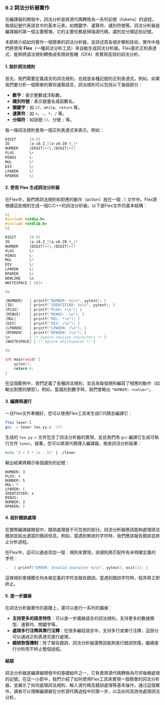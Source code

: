### 9.2 詞法分析器實作

在編譯器的開發中，詞法分析是將源代碼轉換為一系列記號（tokens）的過程。每個記號代表語言中的基本元素，如關鍵字、運算符、識別符號等。詞法分析器是編譯器的第一個主要模塊，它的主要任務是掃描源代碼，識別並分類這些記號。

本節將介紹如何實作一個簡單的詞法分析器，並詳述其各個步驟和技術。實作中我們將使用 **Flex**（一種詞法分析工具）來自動生成詞法分析器。Flex基於正則表達式，能夠將語法規則轉換成有限狀態機（DFA）來實現高效的詞法分析。

#### 1. 設計詞法規則

首先，我們需要定義語言的詞法規則，也就是各種記號的正則表達式。例如，如果我們要分析一個簡單的算術運算語言，詞法規則可以包括以下幾個部分：

- **數字**：表示整數或浮點數。
- **識別符號**：表示變量名或函數名。
- **關鍵字**：如 `if`、`while`、`return` 等。
- **運算符**：如 `+`、`-`、`*`、`/` 等。
- **分隔符**：如括號 `()`、分號 `;` 等。

每一條詞法規則會用一個正則表達式來表示。例如：

```c
DIGIT      [0-9]
ID         [a-zA-Z_][a-zA-Z0-9_]*
NUMBER     {DIGIT}+(\.{DIGIT}+)?
PLUS       \+
MINUS      \-
MUL        \*
DIV        \/
LPAREN     \(
RPAREN     \)
```

#### 2. 使用 Flex 生成詞法分析器

在Flex中，我們將詞法規則和對應的動作（action）放在一個 `.l` 文件中。Flex將根據這些規則生成一個C/C++的詞法分析器。以下是Flex文件的基本結構：

```c
%{
#include <stdio.h>
#include <stdlib.h>
%}

DIGIT      [0-9]
ID         [a-zA-Z_][a-zA-Z0-9_]*
NUMBER     {DIGIT}+(\.{DIGIT}+)?
PLUS       \+
MINUS      \-
MUL        \*
DIV        \/
LPAREN     \(
RPAREN     \)
NEWLINE    \n
WHITESPACE [ \t]+

%%

{NUMBER}   { printf("NUMBER: %s\n", yytext); }
{ID}       { printf("IDENTIFIER: %s\n", yytext); }
{PLUS}     { printf("PLUS: +\n"); }
{MINUS}    { printf("MINUS: -\n"); }
{MUL}      { printf("MUL: *\n"); }
{DIV}      { printf("DIV: /\n"); }
{LPAREN}   { printf("LPAREN: (\n"); }
{RPAREN}   { printf("RPAREN: )\n"); }
\n         { /* Ignore newline characters */ }
{WHITESPACE} { /* Ignore whitespaces */ }

%%

int main(void) {
    yylex();
    return 0;
}
```

在這個範例中，我們定義了各種詞法規則，並且為每個規則編寫了相應的動作（如輸出對應的類型）。例如，當識別到數字時，我們會輸出 `"NUMBER: <value>"`。

#### 3. 編譯與運行

一旦Flex文件準備好，您可以使用Flex工具來生成C代碼並編譯它：

```bash
flex lexer.l
gcc -o lexer lex.yy.c -lfl
```

生成的 `lex.yy.c` 文件包含了詞法分析器的實現，並且我們用 `gcc` 編譯它生成可執行文件 `lexer`。接著，您可以將源代碼傳入編譯器，檢查詞法分析結果：

```bash
echo "3 + 5 * (x - 2)" | ./lexer
```

輸出結果將顯示每個識別的記號：

```
NUMBER: 3
PLUS: +
NUMBER: 5
MUL: *
LPAREN: (
IDENTIFIER: x
MINUS: -
NUMBER: 2
RPAREN: )
```

#### 4. 設計錯誤處理

在實際編譯器開發中，錯誤處理是不可忽視的部分。詞法分析器應該能夠處理語法錯誤並給出適當的錯誤信息。例如，當遇到無效的字符時，我們應該報告錯誤並終止分析過程。

在Flex中，這可以通過添加一個 `.` 規則來實現，該規則將匹配所有未明確定義的字符：

```c
.   { printf("ERROR: Invalid character %s\n", yytext); exit(1); }
```

這條規則會捕獲任何未被定義的字符並報告錯誤。當遇到錯誤字符時，程序將立即終止。

#### 5. 進一步擴展

在詞法分析器實作的基礎上，還可以進行一系列的擴展：

- **支持更多的語言特性**：可以進一步擴展語言的詞法規則，支持更多的數據類型、運算符、關鍵字等。
- **處理多行注釋與單行注釋**：在很多編程語言中，支持多行或單行注釋，這部分可以通過正則表達式進行處理。
- **錯誤恢復機制**：除了報告錯誤，詞法分析器還應該能夠進行錯誤恢復，繼續進行分析而不終止整個過程。

#### 結語

詞法分析器是編譯器開發中的基礎組件之一，它負責將源代碼轉換為可供後續處理的記號。在這一小節中，我們介紹了如何使用Flex工具來實現一個簡單的詞法分析器，並展示了如何處理詞法規則、輸入源代碼及錯誤處理等基本操作。通过這個實作，讀者可以理解編譯器在分析源代碼過程中的第一步，以及如何高效地處理詞法分析。